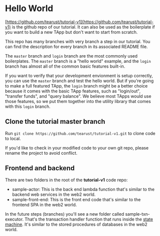 # Hello World

[https://github.com/tearust/tutorial-v1](https://github.com/tearust/tutorial-v1) is the github repo of our tutorial. It can also be used as the boilerplate if you want to build a new TApp but don't want to start from scratch.

This repo has many branches with very branch a step in our tutorial. You can find the description for every branch in its associated README file.

The `master` branch and `login` branch are the most commonly used boilerplates. The `master` branch is a "hello world" example, and the `login` branch has almost all of the common basic features built-in. 

If you want to verify that your development envionment is setup correctly, you can use the `master` branch and test the hello world. But if you're going to make a full featured TApp, the `login` branch might be a better choice because it comes with the basic TApp features, such as "login/out", "transfer funds", and "query balance". We believe most TApps would use those features, so we put them together into the utility library that comes with this `login` branch.

## Clone the tutorial master branch

Run `git clone https://github.com/tearust/tutorial-v1.git` to clone code to local.

If you'd like to check in your modified code to your own git  repo, please rename the project to avoid conflict.

## Frontend and backend
There are two folders in the root of the **tutorial-v1** code repo:

- sample-actor: This is the back end lambda function that's similar to the backend web services in the web2 world.
- sample-front-end: This is the front end code that's similar to the frontend SPA in the web2 world.

In the future steps (branches) you'll see a new folder called sample-txn-executor. That's the transaction handler function that runs inside the [state machine](../../z_glossary/state_machine.md). It's similar to the stored procedures of databases in the web2 world.

